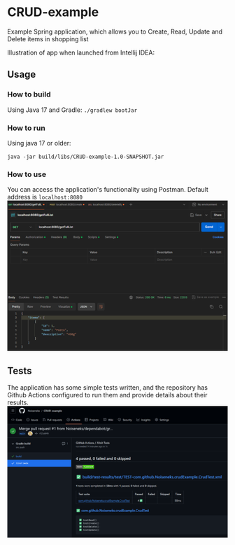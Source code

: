 # CRUD-example

Example Spring application, which allows you to Create, Read, Update and Delete items in shopping list

Illustration of app when launched from Intellij IDEA:

## Usage

### How to build

Using Java 17 and Gradle: `./gradlew bootJar`

### How to run

Using java 17 or older:

```shell
java -jar build/libs/CRUD-example-1.0-SNAPSHOT.jar
```

### How to use

You can access the application's functionality using Postman. Default address is `localhost:8080`
![img.png](images/img2.png)

## Tests

The application has some simple tests written, and the repository has Github Actions configured to run them
and provide details about their results.
![img_1.png](images/img_1.png)